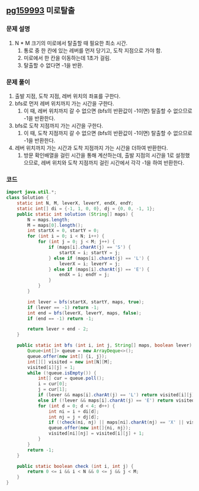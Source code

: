 ## [pg159993](https://school.programmers.co.kr/learn/courses/30/lessons/159993) 미로탈출
### 문제 설명
1. N * M 크기의 미로에서 탈출할 때 필요한 최소 시간.
	1. 통로 중 한 칸에 있는 레버를 먼저 당기고, 도착 지점으로 가야 함.
	2. 미로에서 한 칸을 이동하는데 1초가 걸림.
	3. 탈출할 수 없다면 -1을 반환.
### 문제 풀이
1. 출발 지점, 도착 지점, 레버 위치의 좌표를 구한다.
2. bfs로 먼저 레버 위치까지 가는 시간을 구한다.
	1. 이 때, 레버 위치까지 갈 수 없으면 (bfs의 반환값이 -1이면) 탈출할 수 없으므로 -1을 반환한다.
3. bfs로 도착 지점까지 가는 시간을 구한다.
	1. 이 때, 도착 지점까지 갈 수 없으면 (bfs의 반환값이 -1이면) 탈출할 수 없으므로 -1을 반환한다.
4. 레버 위치까지 가는 시간과 도착 지점까지 가는 시간을 더하여 반환한다.
	1. 방문 확인배열을 걸린 시간을 통해 계산하는데, 출발 지점의 시간을 1로 설정했으므로, 레버 위치와 도착 지점까지 걸린 시간에서 각각 -1을 하여 반환한다.
### 코드
```java
import java.util.*;
class Solution {
    static int N, M, leverX, leverY, endX, endY;
    static int[] di = {-1, 1, 0, 0}, dj = {0, 0, -1, 1};
    public static int solution (String[] maps) {
        N = maps.length;
        M = maps[0].length();
        int startX = 0, startY = 0;
        for (int i = 0; i < N; i++) {
            for (int j = 0; j < M; j++) {
                if (maps[i].charAt(j) == 'S') {
                    startX = i; startY = j;
                } else if (maps[i].charAt(j) == 'L') {
                    leverX = i; leverY = j;
                } else if (maps[i].charAt(j) == 'E') {
                    endX = i; endY = j;
                }
            }
        }

        int lever = bfs(startX, startY, maps, true);
        if (lever == -1) return -1;
        int end = bfs(leverX, leverY, maps, false);
        if (end == -1) return -1;

        return lever + end - 2;
    }

    public static int bfs (int i, int j, String[] maps, boolean lever) {
        Queue<int[]> queue = new ArrayDeque<>();
        queue.offer(new int[] {i, j});
        int[][] visited = new int[N][M];
        visited[i][j] = 1;
        while (!queue.isEmpty()) {
            int[] cur = queue.poll();
            i = cur[0];
            j = cur[1];
            if (lever && maps[i].charAt(j) == 'L') return visited[i][j];
            else if (!lever && maps[i].charAt(j) == 'E') return visited[i][j];
            for (int d = 0; d < 4; d++) {
                int ni = i + di[d];
                int nj = j + dj[d];
                if (!check(ni, nj) || maps[ni].charAt(nj) == 'X' || visited[ni][nj] != 0) continue;
                queue.offer(new int[]{ni, nj});
                visited[ni][nj] = visited[i][j] + 1;
            }
        }
        return -1;
    }

    public static boolean check (int i, int j) {
        return 0 <= i && i < N && 0 <= j && j < M;
    }
}
```
